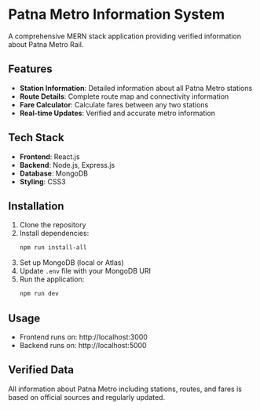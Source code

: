 # Patna Metro Information System

A comprehensive MERN stack application providing verified information about Patna Metro Rail.

## Features

- **Station Information**: Detailed information about all Patna Metro stations
- **Route Details**: Complete route map and connectivity information
- **Fare Calculator**: Calculate fares between any two stations
- **Real-time Updates**: Verified and accurate metro information

## Tech Stack

- **Frontend**: React.js
- **Backend**: Node.js, Express.js
- **Database**: MongoDB
- **Styling**: CSS3

## Installation

1. Clone the repository
2. Install dependencies:
   ```bash
   npm run install-all
   ```
3. Set up MongoDB (local or Atlas)
4. Update `.env` file with your MongoDB URI
5. Run the application:
   ```bash
   npm run dev
   ```

## Usage

- Frontend runs on: http://localhost:3000
- Backend runs on: http://localhost:5000

## Verified Data

All information about Patna Metro including stations, routes, and fares is based on official sources and regularly updated.
